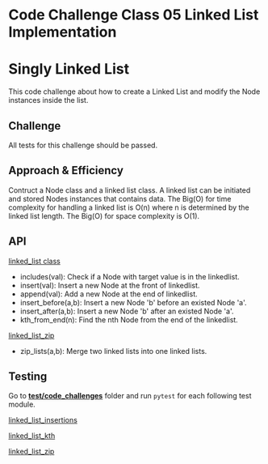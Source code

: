 # Code Challenge Class 05 Linked List Implementation
# Singly Linked List
This code challenge about how to create a Linked List and modify the Node instances inside the list.

## Challenge
All tests for this challenge should be passed.

## Approach & Efficiency
Contruct a Node class and a linked list class. A linked list can be initiated and stored Nodes instances that contains data.
The Big(O) for time complexity for handling a linked list is O(n) where n is determined by the linked list length.
The Big(O) for space complexity is O(1).

## API

[linked_list class](../../data_structures/linked_list.py)
- includes(val): Check if a Node with target value is in the linkedlist.
- insert(val): Insert a new Node at the front of linkedlist.
- append(val): Add a new Node at the end of linkedlist.
- insert_before(a,b): Insert a new Node 'b' before an existed Node 'a'.
- insert_after(a,b): Insert a new Node 'b' after an existed Node 'a'.
- kth_from_end(n): Find the nth Node from the end of the linkedlist.

[linked_list_zip](../../code_challenges/linked_list_zip.py)
- zip_lists(a,b): Merge two linked lists into one linked lists.

## Testing

Go to **[test/code_challenges](../../tests/code_challenges)** folder and run ``pytest`` for each following test module.

[linked_list_insertions](../../tests/code_challenges/test_linked_list_insertions.py)

[linked_list_kth](../../tests/code_challenges/test_linked_list_kth.py)

[linked_list_zip](../../tests/code_challenges/test_linked_list_zip.py)

